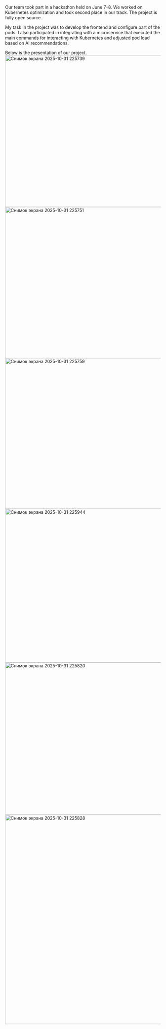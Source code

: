 Our team took part in a hackathon held on June 7–8. We worked on Kubernetes optimization and took second place in our track. The project is fully open source.

My task in the project was to develop the frontend and configure part of the pods. I also participated in integrating with a microservice that executed the main commands for interacting with Kubernetes and adjusted pod load based on AI recommendations.

Below is the presentation of our project.
<img width="827" height="490" alt="Снимок экрана 2025-10-31 225739" src="https://github.com/user-attachments/assets/448a71ed-d91b-40c9-90fe-b480491cd675" />
<img width="825" height="488" alt="Снимок экрана 2025-10-31 225751" src="https://github.com/user-attachments/assets/7e71a011-b1d9-4444-88df-555b2452a213" />
<img width="826" height="487" alt="Снимок экрана 2025-10-31 225759" src="https://github.com/user-attachments/assets/94430928-3d99-4175-b61d-9c2c8e9208a6" />
<img width="826" height="496" alt="Снимок экрана 2025-10-31 225944" src="https://github.com/user-attachments/assets/9d4eb770-7d07-41c6-b126-aa3183022e71" />
<img width="827" height="492" alt="Снимок экрана 2025-10-31 225820" src="https://github.com/user-attachments/assets/3996f5eb-05bb-43f4-b9f5-5e20f8002dcf" />
<img width="823" height="676" alt="Снимок экрана 2025-10-31 225828" src="https://github.com/user-attachments/assets/4519d9ce-7f82-4d66-954c-c22745cc9361" />
